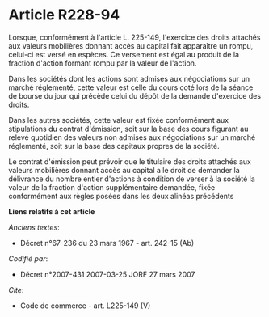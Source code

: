 # Article R228-94

Lorsque, conformément à l'article L. 225-149, l'exercice des droits attachés aux valeurs mobilières donnant accès au capital
fait apparaître un rompu, celui-ci est versé en espèces. Ce versement est égal au produit de la fraction d'action formant
rompu par la valeur de l'action. 

Dans les sociétés dont les actions sont admises aux négociations sur un marché réglementé, cette valeur est celle du cours
coté lors de la séance de bourse du jour qui précède celui du dépôt de la demande d'exercice des droits. 

Dans les autres sociétés, cette valeur est fixée conformément aux stipulations du contrat d'émission, soit sur la base des
cours figurant au relevé quotidien des valeurs non admises aux négociations sur un marché réglementé, soit sur la base des
capitaux propres de la société. 

Le contrat d'émission peut prévoir que le titulaire des droits attachés aux valeurs mobilières donnant accès au capital a le
droit de demander la délivrance du nombre entier d'actions à condition de verser à la société la valeur de la fraction
d'action supplémentaire demandée, fixée conformément aux règles posées dans les deux alinéas précédents

**Liens relatifs à cet article**

_Anciens textes_:

  - Décret n°67-236 du 23 mars 1967 - art. 242-15 (Ab)

_Codifié par_:

  - Décret n°2007-431 2007-03-25 JORF 27 mars 2007

_Cite_:

  - Code de commerce - art. L225-149 (V)
